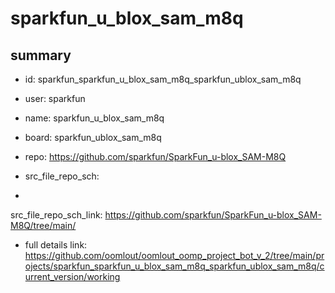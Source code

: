 # sparkfun_u_blox_sam_m8q
 
## summary 
* id: sparkfun_sparkfun_u_blox_sam_m8q_sparkfun_ublox_sam_m8q
* user: sparkfun
* name: sparkfun_u_blox_sam_m8q
* board: sparkfun_ublox_sam_m8q
* repo: https://github.com/sparkfun/SparkFun_u-blox_SAM-M8Q



* src_file_repo_sch: 
*
 src_file_repo_sch_link: https://github.com/sparkfun/SparkFun_u-blox_SAM-M8Q/tree/main/
* full details link: https://github.com/oomlout/oomlout_oomp_project_bot_v_2/tree/main/projects/sparkfun_sparkfun_u_blox_sam_m8q_sparkfun_ublox_sam_m8q/current_version/working  






